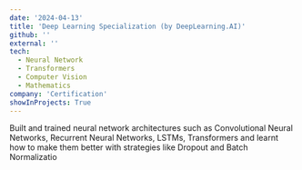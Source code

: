 ```yaml
---
date: '2024-04-13'
title: 'Deep Learning Specialization (by DeepLearning.AI)'
github: ''
external: ''
tech:
  - Neural Network
  - Transformers
  - Computer Vision
  - Mathematics
company: 'Certification'
showInProjects: True
---
```


Built and trained neural network architectures such as Convolutional Neural Networks, Recurrent Neural Networks, LSTMs, Transformers and learnt how to make them better with strategies like Dropout and Batch Normalizatio